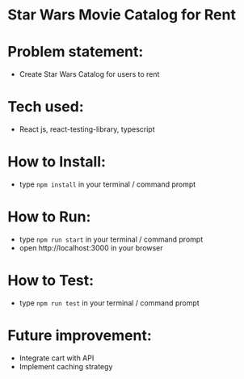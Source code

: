 # Star Wars Movie Catalog for Rent

# Problem statement:
- Create Star Wars Catalog for users to rent

# Tech used:
- React js, react-testing-library, typescript

# How to Install:
- type `npm install` in your terminal / command prompt

# How to Run:
- type `npm run start` in your terminal / command prompt
- open  http://localhost:3000 in your browser

# How to Test:
- type `npm run test` in your terminal / command prompt


# Future improvement:
- Integrate cart with API
- Implement caching strategy